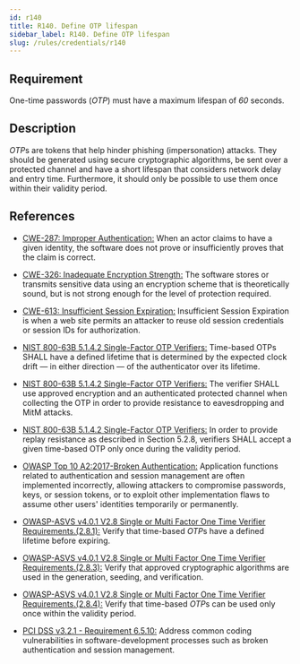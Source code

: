 ```yaml
---
id: r140
title: R140. Define OTP lifespan
sidebar_label: R140. Define OTP lifespan
slug: /rules/credentials/r140
---
```


## Requirement

One-time passwords (*OTP*) must have a maximum lifespan of *60* seconds.

## Description

*OTP*s are tokens that help hinder phishing (impersonation) attacks.
They should be generated using secure cryptographic algorithms,
be sent over a protected channel and have a short lifespan that considers
network delay and entry time.
Furthermore, it should only be possible to use them once within their validity
period.

## References

- [CWE-287: Improper Authentication:](https://cwe.mitre.org/data/definitions/287.html)
When an actor claims to have a given identity,
the software does not prove or insufficiently proves that the claim is correct.

- [CWE-326: Inadequate Encryption Strength:](https://cwe.mitre.org/data/definitions/326.html)
The software stores or transmits sensitive data using an encryption scheme that
is theoretically sound,
but is not strong enough for the level of protection required.

- [CWE-613: Insufficient Session Expiration:](https://cwe.mitre.org/data/definitions/613.html)
Insufficient Session Expiration is when a web site permits
an attacker to reuse old session credentials or session IDs for authorization.

- [NIST 800-63B 5.1.4.2 Single-Factor OTP Verifiers:](https://pages.nist.gov/800-63-3/sp800-63b.html)
Time-based OTPs SHALL have a defined lifetime that is determined by the
expected clock drift — in either direction — of the authenticator over its
lifetime.

- [NIST 800-63B 5.1.4.2 Single-Factor OTP Verifiers:](https://pages.nist.gov/800-63-3/sp800-63b.html)
The verifier SHALL use approved encryption and an authenticated protected
channel when collecting the OTP in order to provide resistance to eavesdropping
and MitM attacks.

- [NIST 800-63B 5.1.4.2 Single-Factor OTP Verifiers:](https://pages.nist.gov/800-63-3/sp800-63b.html)
In order to provide replay resistance as described in Section 5.2.8,
verifiers SHALL accept a given time-based OTP only once during the validity
period.

- [OWASP Top 10 A2:2017-Broken Authentication:](https://owasp.org/www-project-top-ten/OWASP_Top_Ten_2017/Top_10-2017_A2-Broken_Authentication)
Application functions related to authentication and session management are
often implemented incorrectly,
allowing attackers to compromise passwords, keys, or session tokens,
or to exploit other implementation flaws to assume other users' identities
temporarily or permanently.

- [OWASP-ASVS v4.0.1 V2.8 Single or Multi Factor One Time Verifier Requirements.(2.8.1):](https://owasp.org/www-project-application-security-verification-standard/)
Verify that time-based *OTP*s have a defined lifetime before expiring.

- [OWASP-ASVS v4.0.1 V2.8 Single or Multi Factor One Time Verifier Requirements.(2.8.3):](https://owasp.org/www-project-application-security-verification-standard/)
Verify that approved cryptographic algorithms are used in the generation,
seeding, and verification.

- [OWASP-ASVS v4.0.1 V2.8 Single or Multi Factor One Time Verifier Requirements.(2.8.4):](https://owasp.org/www-project-application-security-verification-standard/)
Verify that time-based *OTP*s can be used only once within the validity period.

- [PCI DSS v3.2.1 - Requirement 6.5.10:](https://www.pcisecuritystandards.org/documents/PCI_DSS_v3-2-1.pdf)
Address common coding vulnerabilities in software-development processes such as
broken authentication and session management.

